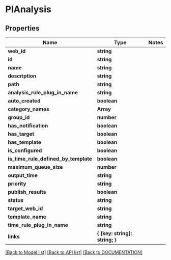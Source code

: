 # PIAnalysis

## Properties
Name | Type | Notes
------------ | ------------- | -------------
**web_id** | **string**
**id** | **string**
**name** | **string**
**description** | **string**
**path** | **string**
**analysis_rule_plug_in_name** | **string**
**auto_created** | **boolean**
**category_names** | **Array<string>**
**group_id** | **number**
**has_notification** | **boolean**
**has_target** | **boolean**
**has_template** | **boolean**
**is_configured** | **boolean**
**is_time_rule_defined_by_template** | **boolean**
**maximum_queue_size** | **number**
**output_time** | **string**
**priority** | **string**
**publish_results** | **boolean**
**status** | **string**
**target_web_id** | **string**
**template_name** | **string**
**time_rule_plug_in_name** | **string**
**links** | **{ [key: string]: string; }**

[[Back to Model list]](../../DOCUMENTATION.md#documentation-for-models) [[Back to API list]](../../DOCUMENTATION.md#documentation-for-api-endpoints) [[Back to DOCUMENTATION]](../../DOCUMENTATION.md)

